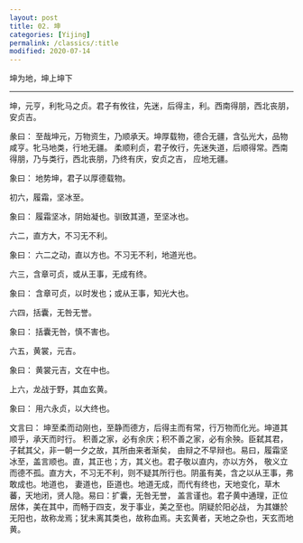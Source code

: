 ```yaml
---
layout: post
title: 02. 坤
categories: [Yijing]
permalink: /classics/:title
modified: 2020-07-14
---
```


坤为地，坤上坤下

---

坤，元亨，利牝马之贞。君子有攸往，先迷，后得主，利。西南得朋，西北丧朋，安贞吉。

彖曰： 至哉坤元，万物资生，乃顺承天。坤厚载物，德合无疆，含弘光大，品物咸亨。牝马地类，行地无疆。
柔顺利贞，君子攸行，先迷失道，后顺得常。西南得朋，乃与类行，西北丧朋，乃终有庆，安贞之吉，
应地无疆。

象曰： 地势坤，君子以厚德载物。

初六，履霜，坚冰至。

象曰： 履霜坚冰，阴始凝也。驯致其道，至坚冰也。

六二，直方大，不习无不利。

象曰： 六二之动，直以方也。不习无不利，地道光也。

六三，含章可贞，或从王事，无成有终。

象曰： 含章可贞，以时发也；或从王事，知光大也。

六四，括囊，无咎无誉。

象曰： 括囊无咎，慎不害也。

六五，黄裳，元吉。

象曰： 黄裳元吉，文在中也。

上六，龙战于野，其血玄黄。

象曰： 用六永贞，以大终也。

文言曰： 坤至柔而动刚也，至静而德方，后得主而有常，行万物而化光。坤道其顺乎，承天而时行。
积善之家，必有余庆；积不善之家，必有余殃。臣弑其君，子弑其父，非一朝一夕之故，其所由来者渐矣，
由辩之不早辩也。易曰，履霜坚冰至，盖言顺也。直，其正也；方，其义也。君子敬以直内，亦以方外，
敬义立而德不孤。直方大，不习无不利，则不疑其所行也。阴虽有美，含之以从王事，弗敢成也。地道也，
妻道也，臣道也。地道无成，而代有终也，天地变化，草木蕃，天地闭，贤人隐。易曰：扩囊，无咎无誉，
盖言谨也。君子黄中通理，正位居体，美在其中，而畅于四支，发于事业，美之至也。阴疑於阳必战，
为其嫌於无阳也，故称龙焉；犹未离其类也，故称血焉。夫玄黄者，天地之杂也，天玄而地黄。
